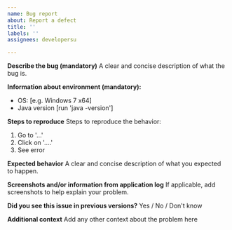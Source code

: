 ```yaml
---
name: Bug report
about: Report a defect
title: ''
labels: ''
assignees: developersu

---
```


**Describe the bug (mandatory)**
A clear and concise description of what the bug is.

**Information about environment (mandatory):**
 - OS: [e.g. Windows 7 x64]
 - Java version [run 'java -version']

**Steps to reproduce**
Steps to reproduce the behavior:
1. Go to '...'
2. Click on '....'
3. See error

**Expected behavior**
A clear and concise description of what you expected to happen.

**Screenshots and/or information from application log**
If applicable, add screenshots to help explain your problem.

**Did you see this issue in previous versions?**
Yes / No / Don't know

**Additional context**
Add any other context about the problem here
